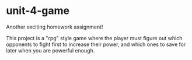# unit-4-game
Another exciting homework assignment!

This project is a "rpg" style game where the player must figure out 
which opponents to fight first to increase their power, and which ones
to save for later when you are powerful enough.


